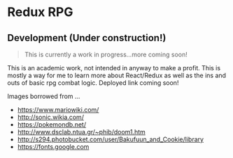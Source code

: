 # Redux RPG

## Development (Under construction!)
>This is currently a work in progress...more coming soon!

This is an academic work, not intended in anyway to make a profit.  This is mostly a way for me to learn more about React/Redux as well as the ins and outs of basic rpg combat logic.  Deployed link coming soon!

Images borrowed from ...
- https://www.mariowiki.com/
- http://sonic.wikia.com/
- https://pokemondb.net/
- http://www.dsclab.ntua.gr/~phib/doom1.htm
- http://s294.photobucket.com/user/Bakufuun_and_Cookie/library
- https://fonts.google.com